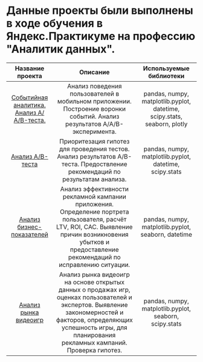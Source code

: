 
# Данные проекты были выполнены в ходе обучения в Яндекс.Практикуме  на профессию "Аналитик данных".

|**Название проекта**|**Описание**|**Используемые библиотеки**|
|:----:|:----:|:----:|
|[Событийная аналитика. Анализ А/А/B-теста.](https://github.com/AlexSt1985/My_projects/tree/main/Event%20analysis)|Анализ поведения пользователей в мобильном приложении. Построение воронки событий. Анализ результатов  A/A/B-эксперимента.|pandas, numpy, matplotlib.pyplot, datetime, scipy.stats, seaborn, plotly|
|[Анализ A/B-теста](https://github.com/AlexSt1985/My_projects/tree/main/A:B-test%20analysis)|Приоритезация гипотез для проведения тестов. Анализ результатов A/B-теста. Предоствление рекомендаций по результатам анализа.|pandas, numpy, matplotlib.pyplot, datetime, scipy.stats|
|[Анализ бизнес-показателей](https://github.com/AlexSt1985/My_projects/tree/main/Unit%20economics)|Анализ эффективности рекламной кампании приложения. Определение портрета пользователя, расчёт LTV, ROI, CAC. Выявление причин возникновения убытков и предоставление рекомендаций по исправлению ситуации.|pandas, numpy, matplotlib.pyplot, seaborn, datetime|
|[Анализ рынка видеоигр](https://github.com/AlexSt1985/My_projects/tree/main/Videogames%20market%20research)|Анализ рынка видеоигр на основе открытых данных о продажах игр, оценках пользователей и экспертов. Выявление закономерностей и факторов, определяющих успешность игры, для планирования рекламных кампаний. Проверка гипотез.|pandas, numpy, matplotlib.pyplot, seaborn, scipy.stats|
